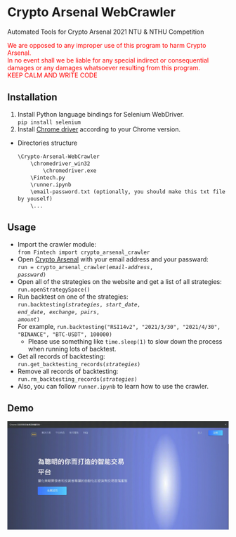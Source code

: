 # Crypto Arsenal WebCrawler
Automated Tools for Crypto Arsenal 2021 NTU & NTHU Competition

<font color="red">We are opposed to any improper use of this program to harm Crypto Arsenal.</br> In no event shall we be liable for any special indirect or consequential damages or any damages whatsoever resulting from this program.</br>KEEP CALM AND WRITE CODE</font>

## Installation
1. Install Python language bindings for Selenium WebDriver.\
   <code>pip install selenium</code>
2. Install [Chrome driver](https://chromedriver.chromium.org/downloads) according to your Chrome version.
* Directories structure
  ```
  \Crypto-Arsenal-WebCrawler
      \chromedriver_win32
          \chromedriver.exe
      \Fintech.py
      \runner.ipynb
      \email-password.txt (optionally, you should make this txt file by youself)
      \...      
  ```
## Usage
* Import the crawler module:\
  <code>from Fintech import crypto_arsenal_crawler</code>
* Open [Crypto Arsenal](https://crypto-arsenal.io/) with your email address and your passward:\
  <code>run = crypto_arsenal_crawler(_email-address_, _passward_)</code>
* Open all of the strategies on the website and get a list of all strategies:\
  <code>run.openStrategySpace()</code>
* Run backtest on one of the strategies:\
  <code>run.backtesting(_strategies_, _start_date_, _end_date_, _exchange_, _pairs_, _amount_)</code>\
  For example, <code>run.backtesting("RSI14v2", "2021/3/30", "2021/4/30", "BINANCE", "BTC-USDT", 100000)</code>
  * Please use something like `time.sleep(1)` to slow down the process when running lots of backtest.
* Get all records of backtesting:\
  <code>run.get_backtesting_records(_strategies_)</code>
* Remove all records of backtesting:\
  <code>run.rm_backtesting_records(_strategies_)</code>
* Also, you can follow `runner.ipynb` to learn how to use the crawler.
## Demo
![](https://github.com/KelvinYang0320/Crypto-Arsenal-WebCrawler/blob/main/demo/demo.gif)